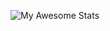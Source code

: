 ![My Awesome Stats](https://awesome-github-stats.azurewebsites.net/user-stats/Valencua?cardType=level&theme=radical&preferLogin=false)
